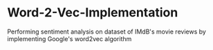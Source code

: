# Word-2-Vec-Implementation
Performing sentiment analysis on dataset of IMdB's movie reviews by implementing Google's word2vec algorithm
